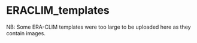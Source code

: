 # ERACLIM_templates
NB: Some ERA-CLIM templates were too large to be uploaded here as they contain images.
